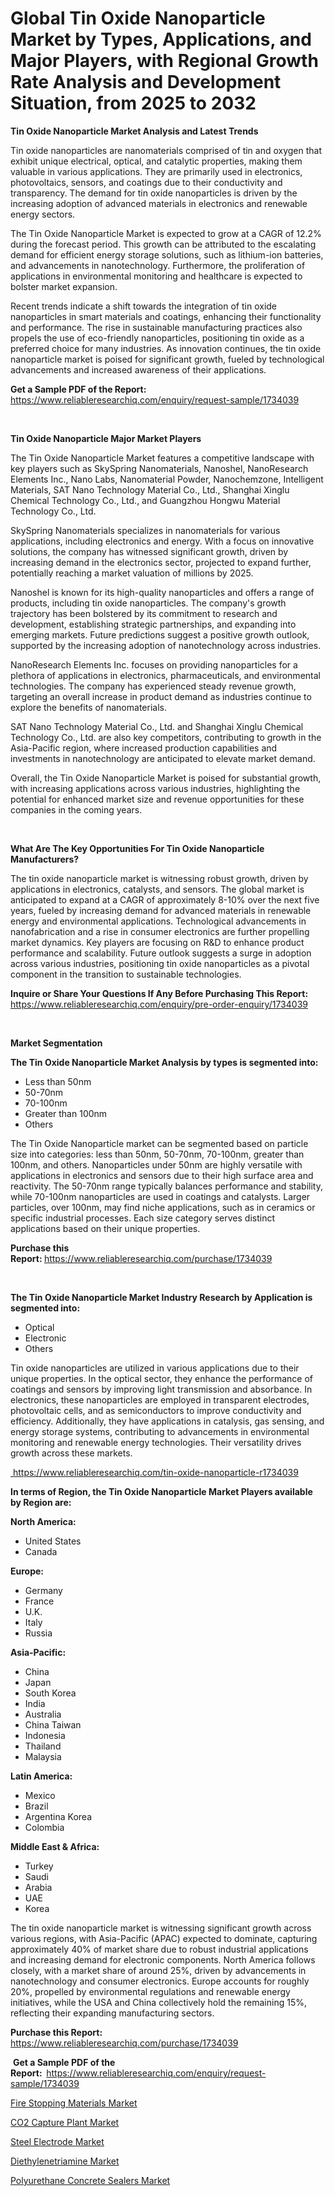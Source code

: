 <p><h1>Global Tin Oxide Nanoparticle Market by Types, Applications, and Major Players, with Regional Growth Rate Analysis and Development Situation, from 2025 to 2032</h1></p><p><strong>Tin Oxide Nanoparticle Market Analysis and Latest Trends</strong></p>
<p><p>Tin oxide nanoparticles are nanomaterials comprised of tin and oxygen that exhibit unique electrical, optical, and catalytic properties, making them valuable in various applications. They are primarily used in electronics, photovoltaics, sensors, and coatings due to their conductivity and transparency. The demand for tin oxide nanoparticles is driven by the increasing adoption of advanced materials in electronics and renewable energy sectors.</p><p>The Tin Oxide Nanoparticle Market is expected to grow at a CAGR of 12.2% during the forecast period. This growth can be attributed to the escalating demand for efficient energy storage solutions, such as lithium-ion batteries, and advancements in nanotechnology. Furthermore, the proliferation of applications in environmental monitoring and healthcare is expected to bolster market expansion. </p><p>Recent trends indicate a shift towards the integration of tin oxide nanoparticles in smart materials and coatings, enhancing their functionality and performance. The rise in sustainable manufacturing practices also propels the use of eco-friendly nanoparticles, positioning tin oxide as a preferred choice for many industries. As innovation continues, the tin oxide nanoparticle market is poised for significant growth, fueled by technological advancements and increased awareness of their applications.</p></p>
<p><strong>Get a Sample PDF of the Report:&nbsp;</strong> <a href="https://www.reliableresearchiq.com/enquiry/request-sample/1734039?utm_campaign=1082&utm_medium=2&utm_source=Github&utm_content=ia&utm_term=01042025&utm_id=tin-oxide-nanoparticle">https://www.reliableresearchiq.com/enquiry/request-sample/1734039</a></p>
<p>&nbsp;</p>
<p><strong>Tin Oxide Nanoparticle Major Market Players</strong></p>
<p><p>The Tin Oxide Nanoparticle Market features a competitive landscape with key players such as SkySpring Nanomaterials, Nanoshel, NanoResearch Elements Inc., Nano Labs, Nanomaterial Powder, Nanochemzone, Intelligent Materials, SAT Nano Technology Material Co., Ltd., Shanghai Xinglu Chemical Technology Co., Ltd., and Guangzhou Hongwu Material Technology Co., Ltd. </p><p>SkySpring Nanomaterials specializes in nanomaterials for various applications, including electronics and energy. With a focus on innovative solutions, the company has witnessed significant growth, driven by increasing demand in the electronics sector, projected to expand further, potentially reaching a market valuation of millions by 2025.</p><p>Nanoshel is known for its high-quality nanoparticles and offers a range of products, including tin oxide nanoparticles. The company's growth trajectory has been bolstered by its commitment to research and development, establishing strategic partnerships, and expanding into emerging markets. Future predictions suggest a positive growth outlook, supported by the increasing adoption of nanotechnology across industries.</p><p>NanoResearch Elements Inc. focuses on providing nanoparticles for a plethora of applications in electronics, pharmaceuticals, and environmental technologies. The company has experienced steady revenue growth, targeting an overall increase in product demand as industries continue to explore the benefits of nanomaterials.</p><p>SAT Nano Technology Material Co., Ltd. and Shanghai Xinglu Chemical Technology Co., Ltd. are also key competitors, contributing to growth in the Asia-Pacific region, where increased production capabilities and investments in nanotechnology are anticipated to elevate market demand.</p><p>Overall, the Tin Oxide Nanoparticle Market is poised for substantial growth, with increasing applications across various industries, highlighting the potential for enhanced market size and revenue opportunities for these companies in the coming years.</p></p>
<p>&nbsp;</p>
<p><strong>What Are The Key Opportunities For Tin Oxide Nanoparticle Manufacturers?</strong></p>
<p><p>The tin oxide nanoparticle market is witnessing robust growth, driven by applications in electronics, catalysts, and sensors. The global market is anticipated to expand at a CAGR of approximately 8-10% over the next five years, fueled by increasing demand for advanced materials in renewable energy and environmental applications. Technological advancements in nanofabrication and a rise in consumer electronics are further propelling market dynamics. Key players are focusing on R&D to enhance product performance and scalability. Future outlook suggests a surge in adoption across various industries, positioning tin oxide nanoparticles as a pivotal component in the transition to sustainable technologies.</p></p>
<p><strong>Inquire or Share Your Questions If Any Before Purchasing This Report:</strong> <a href="https://www.reliableresearchiq.com/enquiry/pre-order-enquiry/1734039?utm_campaign=1082&utm_medium=2&utm_source=Github&utm_content=ia&utm_term=01042025&utm_id=tin-oxide-nanoparticle">https://www.reliableresearchiq.com/enquiry/pre-order-enquiry/1734039</a></p>
<p>&nbsp;</p>
<p><strong>Market Segmentation</strong></p>
<p><strong>The Tin Oxide Nanoparticle Market Analysis by types is segmented into:</strong></p>
<p><ul><li>Less than 50nm</li><li>50-70nm</li><li>70-100nm</li><li>Greater than 100nm</li><li>Others</li></ul></p>
<p><p>The Tin Oxide Nanoparticle market can be segmented based on particle size into categories: less than 50nm, 50-70nm, 70-100nm, greater than 100nm, and others. Nanoparticles under 50nm are highly versatile with applications in electronics and sensors due to their high surface area and reactivity. The 50-70nm range typically balances performance and stability, while 70-100nm nanoparticles are used in coatings and catalysts. Larger particles, over 100nm, may find niche applications, such as in ceramics or specific industrial processes. Each size category serves distinct applications based on their unique properties.</p></p>
<p><strong>Purchase this Report:&nbsp;</strong><a href="https://www.reliableresearchiq.com/purchase/1734039?utm_campaign=1082&utm_medium=2&utm_source=Github&utm_content=ia&utm_term=01042025&utm_id=tin-oxide-nanoparticle">https://www.reliableresearchiq.com/purchase/1734039</a></p>
<p>&nbsp;</p>
<p><strong>The Tin Oxide Nanoparticle Market Industry Research by Application is segmented into:</strong></p>
<p><ul><li>Optical</li><li>Electronic</li><li>Others</li></ul></p>
<p><p>Tin oxide nanoparticles are utilized in various applications due to their unique properties. In the optical sector, they enhance the performance of coatings and sensors by improving light transmission and absorbance. In electronics, these nanoparticles are employed in transparent electrodes, photovoltaic cells, and as semiconductors to improve conductivity and efficiency. Additionally, they have applications in catalysis, gas sensing, and energy storage systems, contributing to advancements in environmental monitoring and renewable energy technologies. Their versatility drives growth across these markets.</p></p>
<p><a href="https://www.reliableresearchiq.com/tin-oxide-nanoparticle-r1734039?utm_campaign=1082&utm_medium=2&utm_source=Github&utm_content=ia&utm_term=01042025&utm_id=tin-oxide-nanoparticle">&nbsp;https://www.reliableresearchiq.com/tin-oxide-nanoparticle-r1734039</a></p>
<p><strong>In terms of Region, the Tin Oxide Nanoparticle Market Players available by Region are:</strong></p>
<p>
    <p> <strong> North America: </strong>
        <ul>
            <li>United States</li>
            <li>Canada</li>
        </ul>
        </p> 
    <p> <strong> Europe: </strong>
        <ul>
            <li>Germany</li>
            <li>France</li>
            <li>U.K.</li>
            <li>Italy</li>
            <li>Russia</li>
        </ul>
        </p> 
    <p> <strong> Asia-Pacific: </strong>
        <ul>
            <li>China</li>
            <li>Japan</li>
            <li>South Korea</li>
            <li>India</li>
            <li>Australia</li>
            <li>China Taiwan</li>
            <li>Indonesia</li>
            <li>Thailand</li>
            <li>Malaysia</li>
        </ul>
        </p> 
    <p> <strong> Latin America: </strong>
        <ul>
            <li>Mexico</li>
            <li>Brazil</li>
            <li>Argentina Korea</li>
            <li>Colombia</li>
        </ul>
        </p> 
    <p> <strong> Middle East & Africa: </strong>
        <ul>
            <li>Turkey</li>
            <li>Saudi</li>
            <li>Arabia</li>
            <li>UAE</li>
            <li>Korea</li>
        </ul>
    </p>
    </p>
<p><p>The tin oxide nanoparticle market is witnessing significant growth across various regions, with Asia-Pacific (APAC) expected to dominate, capturing approximately 40% of market share due to robust industrial applications and increasing demand for electronic components. North America follows closely, with a market share of around 25%, driven by advancements in nanotechnology and consumer electronics. Europe accounts for roughly 20%, propelled by environmental regulations and renewable energy initiatives, while the USA and China collectively hold the remaining 15%, reflecting their expanding manufacturing sectors.</p></p>
<p><strong>Purchase this Report: </strong><a href="https://www.reliableresearchiq.com/purchase/1734039?utm_campaign=1082&utm_medium=2&utm_source=Github&utm_content=ia&utm_term=01042025&utm_id=tin-oxide-nanoparticle">https://www.reliableresearchiq.com/purchase/1734039</a></p>
<p>&nbsp;<strong>Get a Sample PDF of the Report:&nbsp;&nbsp;</strong><a href="https://www.reliableresearchiq.com/enquiry/request-sample/1734039?utm_campaign=1082&utm_medium=2&utm_source=Github&utm_content=ia&utm_term=01042025&utm_id=tin-oxide-nanoparticle">https://www.reliableresearchiq.com/enquiry/request-sample/1734039</a></p>
<p><strong></strong></p>
<p><p><a href="https://github.com/mronmizoe/Market-Research-Report-List-1/blob/main/fire-stopping-materials-market.md?utm_campaign=1082&utm_medium=2&utm_source=Github&utm_content=ia&utm_term=01042025&utm_id=tin-oxide-nanoparticle">Fire Stopping Materials Market</a></p><p><a href="https://github.com/makzzochil/Market-Research-Report-List-1/blob/main/co2-capture-plant-market.md?utm_campaign=1082&utm_medium=2&utm_source=Github&utm_content=ia&utm_term=01042025&utm_id=tin-oxide-nanoparticle">CO2 Capture Plant Market</a></p><p><a href="https://github.com/heinslakey2x/Market-Research-Report-List-1/blob/main/steel-electrode-market.md?utm_campaign=1082&utm_medium=2&utm_source=Github&utm_content=ia&utm_term=01042025&utm_id=tin-oxide-nanoparticle">Steel Electrode Market</a></p><p><a href="https://github.com/hayasiorover/Market-Research-Report-List-1/blob/main/diethylenetriamine-market.md?utm_campaign=1082&utm_medium=2&utm_source=Github&utm_content=ia&utm_term=01042025&utm_id=tin-oxide-nanoparticle">Diethylenetriamine Market</a></p><p><a href="https://github.com/gitfwelday/Market-Research-Report-List-1/blob/main/polyurethane-concrete-sealers-market.md?utm_campaign=1082&utm_medium=2&utm_source=Github&utm_content=ia&utm_term=01042025&utm_id=tin-oxide-nanoparticle">Polyurethane Concrete Sealers Market</a></p></p>